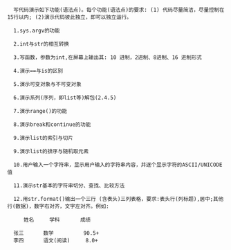 
      写代码演示如下功能(语法点)。每个功能(语法点)的要求: (1) 代码尽量简洁，尽量控制在15行以内; (2)演示代码彼此独立，即可以独立运行。

      1.sys.argv的功能

      2.int与str的相互转换

      3.写函数，参数为int,在屏幕上输出其: 10 进制，2进制、8进制、16 进制形式
      
      4.演示==与is的区别

      5.演示可变对象与不可变对象

      6.演示系列(序列，即list等)解包(2.4.5) 
      
      7.演示range()的功能

      8.演示break和continue的功能
      
      9.演示list的索引与切片

      9.演示list的排序与随机取元素

      10.用户输入一个字符串，显示用户输入的字符串内容，并逐个显示字符的ASCII/UNICODE值

      11.演示str基本的字符串切分、查找、比较方法

      12.用str.format()输出一个三行 (含表头)三列表格，要求:表头行(列标题),居中;其他行(数据)，数字右对齐，文字左对齐。例如:
      
      　　姓名　　　学科　　　　成绩 

      张三   　　数学       　 90.5+
      李四   　　语文(阅读)     8.0+
